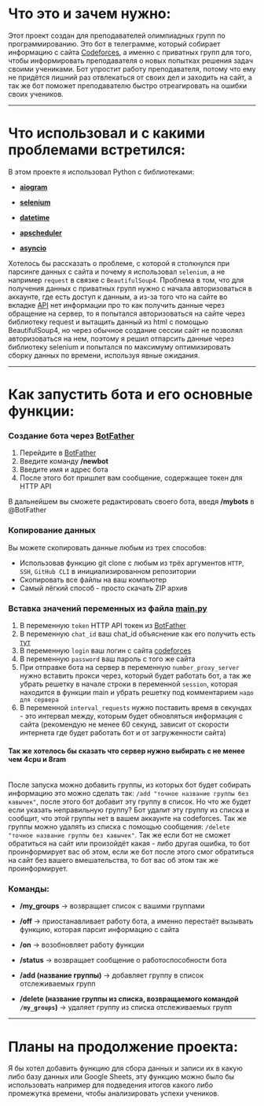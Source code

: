 # Что это и зачем нужно:
Этот проект создан для преподавателей олимпиадных групп по программированию. Это бот в телеграмме, который собирает информацию с сайта [Codeforces](https://codeforces.com), а именно с приватных групп для того, чтобы информировать преподавателя о новых попытках решения задач своими учениками. Бот упростит работу преподавателя, потому что ему не придётся лишний раз отвлекаться от своих дел и заходить на сайт, а так же бот поможет преподавателю быстро отреагировать на ошибки своих учеников.

----
# Что использовал и с какими проблемами встретился:

В этом проекте я использовал Python с библиотеками:

* **[aiogram](https://docs.aiogram.dev/en/dev-3.x/)** 

* **[selenium](https://pypi.org/project/selenium/)**

* **[datetime](https://docs.python.org/3/library/datetime.html)**

* **[apscheduler](https://pypi.org/project/APScheduler/)** 

* **[asyncio](https://docs.python.org/3/library/asyncio.html)** 

Хотелось бы рассказать о проблеме, с которой я столкнулся при парсинге данных с сайта и почему я использовал `selenium`, а не например `request` в связке с `BeautifulSoup4`. Проблема в том, что для получения данных с приватных групп нужно с начала авторизоваться в аккаунте, где есть доступ к данным, а из-за того что на сайте во вкладке [API](https://codeforces.com/apiHelp) нет информации про то как получить данные через обращение на сервер, то я попытался авторизоваться на сайте через библиотеку request и вытащить данный из html с помощью BeautifulSoup4, но через обычное создание сессии сайт не позволял авторизоваться на нем, поэтому я решил отпарсить данные через библиотеку selenium и попытался по максимуму оптимизировать сборку данных по времени, используя явные ожидания. 

----
# Как запустить бота и его основные функции:

### Создание бота через [BotFather](https://t.me/BotFather)

1. Перейдите в [BotFather](https://t.me/BotFather)
2. Введите команду **/newbot**
3. Введите имя и адрес бота
4. После этого бот пришлет вам сообщение, содержащее токен для HTTP API

В дальнейшем вы сможете редактировать своего бота, введя **/mybots** в @BotFather

### Копирование данных

Вы можете скопировать данные любым из трех способов:
* Использовав функцию git clone с любым из трёх аргументов `HTTP`, `SSH`, `GitHub CLI` в инициализированном репозитории
* Скопировать все файлы на ваш компьютер
* Самый лёгкий способ - просто скачать ZIP архив

### Вставка значений переменных из файла [main.py](https://github.com/DmitryVlasov30/TelegramBotParser/blob/main/main.py)
1. В переменную `token` HTTP API токен из [BotFather](https://t.me/BotFather)
2. В переменную `chat_id` ваш chat_id объяснение как его получить есть [тут](https://pikabu.ru/story/kak_uznat_identifikator_telegram_kanalachatagruppyi_kak_uznat_chat_id_telegram_bez_botov_i_koda_11099278) 
3. В переменную `login` ваш логин с сайта [codeforces](https://codeforces.com/)
4. В переменную `password` ваш пароль с того же сайта
5. При отправке бота на сервер в переменную `number_proxy_server` нужно вставить прокси через, который будет работать бот, а так же убрать решетку в начале строки в переменной `session`, которая находится в функции main и убрать решетку под комментарием `надо для сервера`
6. В переменной `interval_requests` нужно поставить время в секундах - это интервал между, которым будет обновляться информация с сайта (рекомендую не менее 60 секунд, зависит от скорости интернета где будет работать бот и от загруженности сайта)



#### Так же хотелось бы сказать что сервер нужно выбирать с не менее чем 4cpu и 8ram

\
После запуска можно добавить группы, из которых бот будет собирать информацию это можно сделать так: `/add "точное название группы без кавычек"`, после этого бот добавит эту группу в список. Но что же будет если указать неправильную группу? Бот удалит эту группу из списка и сообщит, что этой группы нет в вашем аккаунте на codeforces. Так же группы можно удалять из списка с помощью сообщения: `/delete "точное название группы без кавычек"`. Так же если бот не сможет обратиться на сайт или произойдёт какая - либо другая ошибка, то бот проинформирует вас об этом, если же бот после этого смог обратиться на сайт без вашего вмешательства, то бот вас об этом так же проинформирует.

### Команды: 

* **/my_groups** -> возвращает список с вашими группами

* **/off** -> приостанавливает работу бота, а именно перестаёт вызывать функцию, которая парсит информацию с сайта

* **/on** -> возобновляет работу функции

* **/status** -> возвращает сообщение о работоспособности бота

* **/add (название группы)** -> добавляет группу в список отслеживаемых групп

* **/delete (название группы из списка, возвращаемого командой `/my_groups`)** -> удаляет группу из списка отслеживаемых групп
----
# Планы на продолжение проекта:
Я бы хотел добавить функцию для сбора данных и записи их в какую либо базу данных или Google Sheets, эту функцию можно было бы использовать например для подведения итогов какого либо промежутка времени, чтобы анализировать успехи учеников.